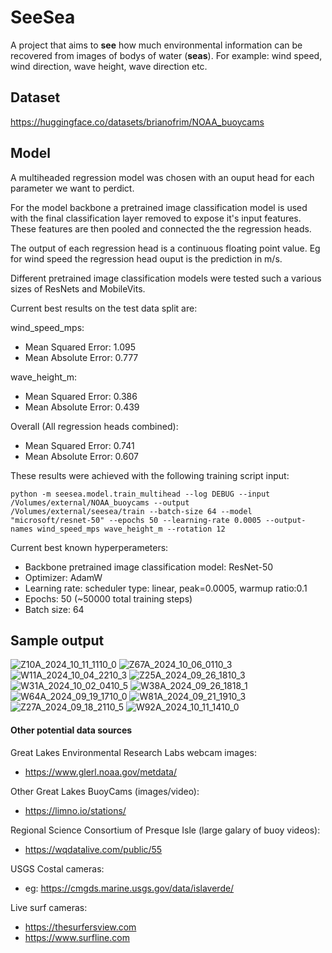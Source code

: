 # SeeSea
A project that aims to **see** how much environmental information can be recovered from images of bodys of water (**seas**). For example: wind speed, wind direction, wave height, wave direction etc.

## Dataset
https://huggingface.co/datasets/brianofrim/NOAA_buoycams 

## Model
A multiheaded regression model was chosen with an ouput head for each parameter we want to perdict. 

For the model backbone a pretrained image classification model is used with the final classification layer removed to expose it's input features. These features are then pooled and connected the the regression heads.

The output of each regression head is a continuous floating point value. Eg for wind speed the regression head ouput is the prediction in m/s.

Different pretrained image classification models were tested such a various sizes of ResNets and MobileVits.

Current best results on the test data split are:  

wind_speed_mps:
- Mean Squared Error: 1.095
- Mean Absolute Error: 0.777

wave_height_m:
- Mean Squared Error: 0.386
- Mean Absolute Error: 0.439

Overall (All regression heads combined):
- Mean Squared Error: 0.741
- Mean Absolute Error: 0.607

These results were achieved with the following training script input:
```
python -m seesea.model.train_multihead --log DEBUG --input /Volumes/external/NOAA_buoycams --output /Volumes/external/seesea/train --batch-size 64 --model "microsoft/resnet-50" --epochs 50 --learning-rate 0.0005 --output-names wind_speed_mps wave_height_m --rotation 12
```
Current best known hyperperameters:
- Backbone pretrained image classification model: ResNet-50
- Optimizer: AdamW
- Learning rate: scheduler type: linear, peak=0.0005, warmup ratio:0.1
- Epochs: 50 (~50000 total training steps)
- Batch size: 64

## Sample output

![Z10A_2024_10_11_1110_0](readme_assets/Z10A_2024_10_11_1110_0_vis.png)
![Z67A_2024_10_06_0110_3](readme_assets/Z67A_2024_10_06_0110_3_vis.png)
![W11A_2024_10_04_2210_3](readme_assets/W11A_2024_10_04_2210_3_vis.png)
![Z25A_2024_09_26_1810_3](readme_assets/Z25A_2024_09_26_1810_3_vis.png)
![W31A_2024_10_02_0410_5](readme_assets/W31A_2024_10_02_0410_5_vis.png)
![W38A_2024_09_26_1818_1](readme_assets/W38A_2024_09_26_1818_1_vis.png)
![W64A_2024_09_19_1710_0](readme_assets/W64A_2024_09_19_1710_0_vis.png)
![W81A_2024_09_21_1910_3](readme_assets/W81A_2024_09_21_1910_3_vis.png)
![Z27A_2024_09_18_2110_5](readme_assets/Z27A_2024_09_18_2110_5_vis.png)
![W92A_2024_10_11_1410_0](readme_assets/W92A_2024_10_11_1410_0_vis.png)

#### Other potential data sources
Great Lakes Environmental Research Labs webcam images: 
- https://www.glerl.noaa.gov/metdata/

Other Great Lakes BuoyCams (images/video):
- https://limno.io/stations/

Regional Science Consortium of Presque Isle (large galary of buoy videos):
- https://wqdatalive.com/public/55

USGS Costal cameras:
- eg: https://cmgds.marine.usgs.gov/data/islaverde/

Live surf cameras:
- https://thesurfersview.com
- https://www.surfline.com 
